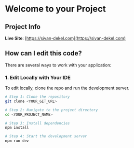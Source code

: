 # Welcome to your Project

## Project Info

**Live Site**: [https://sivan-dekel.com](https://sivan-dekel.com)

## How can I edit this code?

There are several ways to work with your application:

### 1. **Edit Locally with Your IDE**

To edit locally, clone the repo and run the development server.

```sh
# Step 1: Clone the repository
git clone <YOUR_GIT_URL>

# Step 2: Navigate to the project directory
cd <YOUR_PROJECT_NAME>

# Step 3: Install dependencies
npm install

# Step 4: Start the development server
npm run dev
